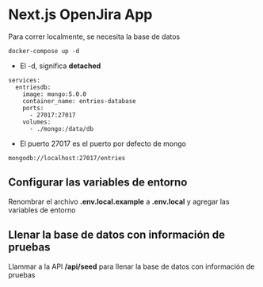 # Next.js OpenJira App
Para correr localmente, se necesita la base de datos
```
docker-compose up -d
```

* El -d, significa __detached__ 
```
services:
  entriesdb:
    image: mongo:5.0.0
    container_name: entries-database
    ports:
      - 27017:27017
    volumes:
      - ./mongo:/data/db
```

* El puerto 27017 es el puerto por defecto de mongo
```
mongodb://localhost:27017/entries
```

## Configurar las variables de entorno
Renombrar el archivo __.env.local.example__ a __.env.local__ y agregar las variables de entorno

## Llenar la base de datos con información de pruebas

Llammar a la API __/api/seed__ para llenar la base de datos con información de pruebas